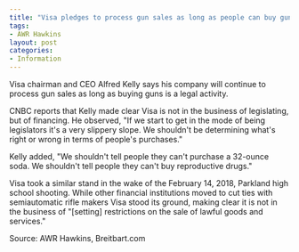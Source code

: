 ```yaml
---
title: "Visa pledges to process gun sales as long as people can buy guns"
tags:
- AWR Hawkins
layout: post
categories:
- Information
---
```


Visa chairman and CEO Alfred Kelly says his company will continue to process gun sales as long as buying guns is a legal activity.

CNBC reports that Kelly made clear Visa is not in the business of legislating, but of financing. He observed, "If we start to get in the mode of being legislators it's a very slippery slope. We shouldn't be determining what's right or wrong in terms of people's purchases."

Kelly added, "We shouldn't tell people they can't purchase a 32-ounce soda. We shouldn't tell people they can't buy reproductive drugs."

Visa took a similar stand in the wake of the February 14, 2018, Parkland high school shooting. While other financial institutions moved to cut ties with semiautomatic rifle makers Visa stood its ground, making clear it is not in the business of "\[setting\] restrictions on the sale of lawful goods and services."

Source: AWR Hawkins, Breitbart.com
